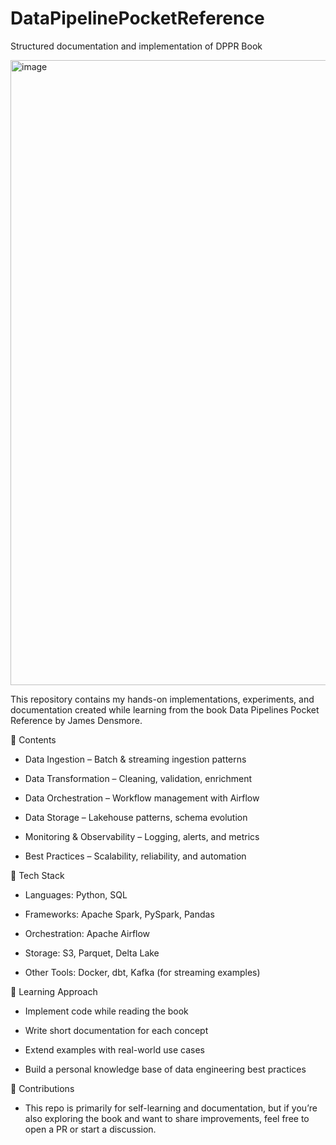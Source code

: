 # DataPipelinePocketReference
Structured documentation and implementation of DPPR Book

<img width="607" height="1000" alt="image" src="https://github.com/user-attachments/assets/cdb346ed-f11d-4e43-985c-d00772e51c0b" />

This repository contains my hands-on implementations, experiments, and documentation created while learning from the book Data Pipelines Pocket Reference by James Densmore.

📑 Contents

* Data Ingestion – Batch & streaming ingestion patterns

* Data Transformation – Cleaning, validation, enrichment

* Data Orchestration – Workflow management with Airflow

* Data Storage – Lakehouse patterns, schema evolution

* Monitoring & Observability – Logging, alerts, and metrics

* Best Practices – Scalability, reliability, and automation

🚀 Tech Stack

* Languages: Python, SQL

* Frameworks: Apache Spark, PySpark, Pandas

* Orchestration: Apache Airflow

* Storage: S3, Parquet, Delta Lake

* Other Tools: Docker, dbt, Kafka (for streaming examples)

📖 Learning Approach

* Implement code while reading the book

* Write short documentation for each concept

* Extend examples with real-world use cases

* Build a personal knowledge base of data engineering best practices

🤝 Contributions

* This repo is primarily for self-learning and documentation, but if you’re also exploring the book and want to share improvements, feel free to open a PR or start a discussion.

